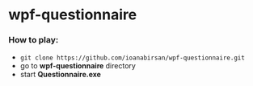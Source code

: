 # wpf-questionnaire

### How to play:
- `git clone https://github.com/ioanabirsan/wpf-questionnaire.git`
- go to **wpf-questionnaire** directory
- start **Questionnaire.exe**
